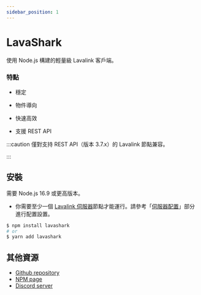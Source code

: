 ```yaml
---
sidebar_position: 1
---
```


# LavaShark

使用 Node.js 構建的輕量級 Lavalink 客戶端。  

### 特點
* 穩定  

* 物件導向  

* 快速高效  

* 支援 REST API  

:::caution
僅對支持 REST API（版本 3.7.x）的 Lavalink 節點兼容。

:::

## 安裝
需要 Node.js 16.9 或更高版本。  
* 你需要至少一個 [Lavalink 伺服器](https://github.com/lavalink-devs/Lavalink)節點才能運行。請參考「[伺服器配置](./server-config.md)」部分進行配置設置。
```bash
$ npm install lavashark
# or
$ yarn add lavashark
```


## 其他資源
* [Github repository](https://github.com/hmes98318/LavaShark)
* [NPM page](https://www.npmjs.com/package/lavashark)
* [Discord server](https://discord.gg/7rQEx7SPGr)

